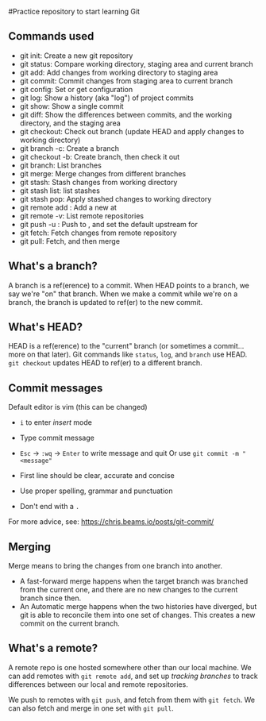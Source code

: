#Practice repository to start learning Git

## Commands used

- git init: Create a new git repository
- git status: Compare working directory, staging area and current branch
- git add: Add changes from working directory to staging area
- git commit: Commit changes from staging area to current branch
- git config: Set or get configuration
- git log: Show a history (aka "log") of project commits
- git show: Show a single commit 
- git diff: Show the differences between commits, and the working directory, and the staging area
- git checkout: Check out branch (update HEAD and apply changes to working directory)
- git branch -c: Create a branch
- git checkout -b: Create branch, then check it out
- git branch: List branches
- git merge: Merge changes from different branches
- git stash: Stash changes from working directory
- git stash list: list stashes
- git stash pop: Apply stashed changes to working directory
- git remote add <remote> <url> : Add a new <remote> at <url>
- git remote -v: List remote repositories
- git push -u <remote> <branch>: Push <branch> to <remote>, and set the default upstream for <branch>
- git fetch: Fetch changes from remote repository
- git pull: Fetch, and then merge
 
## What's a branch?

A branch is a ref(erence) to a commit. When HEAD points to a branch, we say we're "on" that branch. When we make a commit while we're on a branch, the branch is updated to ref(er) to the new commit.

## What's HEAD?

HEAD is a ref(erence) to the "current" branch (or sometimes a commit... more on that later). Git commands like `status`, `log`, and `branch` use HEAD. `git checkout` updates HEAD to ref(er) to a different branch.

## Commit messages

Default editor is vim (this can be changed)
 - `i` to enter *insert* mode
 - Type commit message
 - `Esc` -> `:wq` -> `Enter` to write message and quit
Or use `git commit -m "<message"`

- First line should be clear, accurate and concise
- Use proper spelling, grammar and punctuation
- Don't end with a `.`

For more advice, see: https://chris.beams.io/posts/git-commit/

## Merging
Merge means to bring the changes from one branch into another.

- A fast-forward merge happens when the target branch was branched from the current one, and there are no new changes to the current branch since then. 
- An Automatic merge happens when the two histories have diverged, but git is able to reconcile them into one set of changes. This creates a new commit on the current branch.

## What's a remote?

A remote repo is one hosted somewhere other than our local machine. We can add remotes with `git remote add`, and set up *tracking branches* to track differences between our local and remote repositories.

We push to remotes with `git push`, and fetch from them with `git fetch`. We can also fetch and merge in one set with `git pull`.